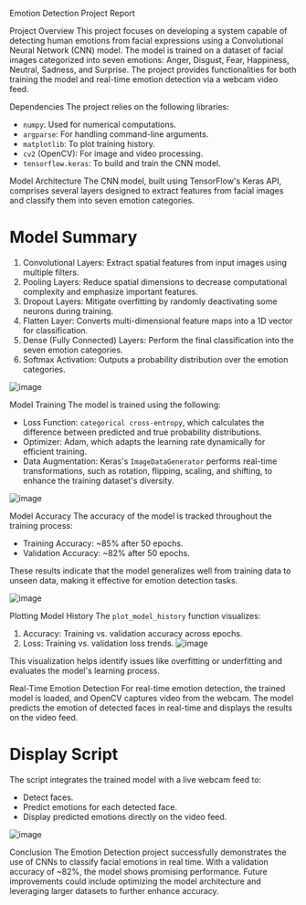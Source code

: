 Emotion Detection Project Report



 Project Overview
This project focuses on developing a system capable of detecting human emotions from facial expressions using a Convolutional Neural Network (CNN) model. The model is trained on a dataset of facial images categorized into seven emotions: Anger, Disgust, Fear, Happiness, Neutral, Sadness, and Surprise. The project provides functionalities for both training the model and real-time emotion detection via a webcam video feed.



 Dependencies
The project relies on the following libraries:
- `numpy`: Used for numerical computations.
- `argparse`: For handling command-line arguments.
- `matplotlib`: To plot training history.
- `cv2` (OpenCV): For image and video processing.
- `tensorflow.keras`: To build and train the CNN model.



 Model Architecture
The CNN model, built using TensorFlow's Keras API, comprises several layers designed to extract features from facial images and classify them into seven emotion categories.

# Model Summary
1. Convolutional Layers: Extract spatial features from input images using multiple filters.
2. Pooling Layers: Reduce spatial dimensions to decrease computational complexity and emphasize important features.
3. Dropout Layers: Mitigate overfitting by randomly deactivating some neurons during training.
4. Flatten Layer: Converts multi-dimensional feature maps into a 1D vector for classification.
5. Dense (Fully Connected) Layers: Perform the final classification into the seven emotion categories.
6. Softmax Activation: Outputs a probability distribution over the emotion categories.

![image](https://github.com/user-attachments/assets/8fd12f52-f0ba-4b93-80ca-58ac614f7759)


 Model Training
The model is trained using the following:
- Loss Function: `categorical cross-entropy`, which calculates the difference between predicted and true probability distributions.
- Optimizer: Adam, which adapts the learning rate dynamically for efficient training.
- Data Augmentation: Keras's `ImageDataGenerator` performs real-time transformations, such as rotation, flipping, scaling, and shifting, to enhance the training dataset's diversity.

![image](https://github.com/user-attachments/assets/c00d5baa-dc2b-4f42-a811-5f374f5c8d8c)


 Model Accuracy
The accuracy of the model is tracked throughout the training process:
- Training Accuracy: ~85% after 50 epochs.
- Validation Accuracy: ~82% after 50 epochs.

These results indicate that the model generalizes well from training data to unseen data, making it effective for emotion detection tasks.


![image](https://github.com/user-attachments/assets/dff64002-910d-4281-b30e-7b816a982606)

 Plotting Model History
The `plot_model_history` function visualizes:
1. Accuracy: Training vs. validation accuracy across epochs.
2. Loss: Training vs. validation loss trends.
![image](https://github.com/user-attachments/assets/1bb8a483-b6bf-4051-9f9c-c1584c4317a1)

This visualization helps identify issues like overfitting or underfitting and evaluates the model's learning process.



 Real-Time Emotion Detection
For real-time emotion detection, the trained model is loaded, and OpenCV captures video from the webcam. The model predicts the emotion of detected faces in real-time and displays the results on the video feed.

# Display Script
The script integrates the trained model with a live webcam feed to:
- Detect faces.
- Predict emotions for each detected face.
- Display predicted emotions directly on the video feed.

![image](https://github.com/user-attachments/assets/939d11c5-6a4f-407a-8556-0128e80af5fa)


 Conclusion
The Emotion Detection project successfully demonstrates the use of CNNs to classify facial emotions in real time. With a validation accuracy of ~82%, the model shows promising performance. Future improvements could include optimizing the model architecture and leveraging larger datasets to further enhance accuracy.

